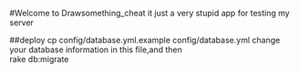 #Welcome to Drawsomething_cheat
it just a very stupid app for testing my server

##deploy
    cp config/database.yml.example config/database.yml
change your database information in this file,and then    
    rake db:migrate
